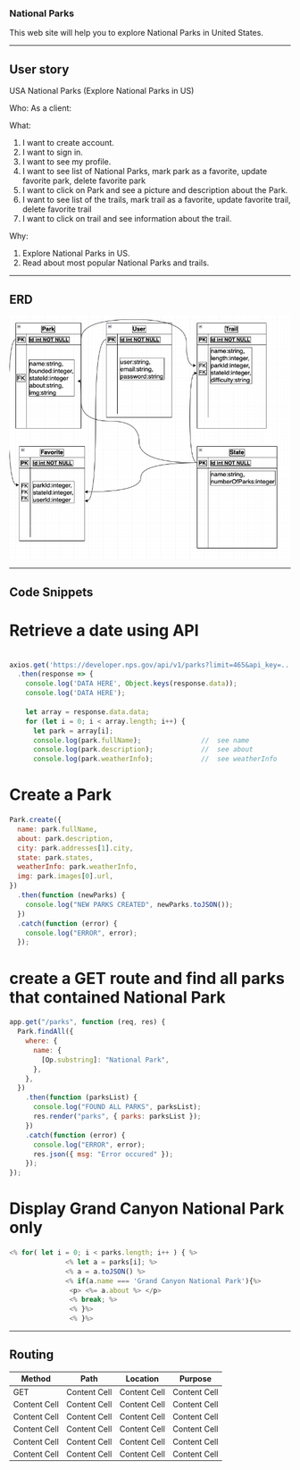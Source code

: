 ### National Parks

This web site will help you to explore National Parks in United States.

---

## User story

USA National Parks (Explore National Parks in US)

Who:
As a client:

What:

1. I want to create account.
2. I want to sign in.
3. I want to see my profile.
4. I want to see list of National Parks, mark park as a favorite, update favorite park, delete favorite park
5. I want to click on Park and see a picture and description about the Park.
6. I want to see list of the trails, mark trail as a favorite, update favorite trail, delete favorite trail
7. I want to click on trail and see information about the trail.

Why:

1. Explore National Parks in US.
2. Read about most popular National Parks and trails.

---

## ERD

![](img/Screen%20Shot%202021-12-07%20at%208.57.47%20PM.png)

---

## Code Snippets

# Retrieve a date using API

```javascript

axios.get('https://developer.nps.gov/api/v1/parks?limit=465&api_key=...')
  .then(response => {
    console.log('DATA HERE', Object.keys(response.data));
    console.log('DATA HERE');

    let array = response.data.data;
    for (let i = 0; i < array.length; i++) {
      let park = array[i];
      console.log(park.fullName);               //  see name
      console.log(park.description);            //  see about
      console.log(park.weatherInfo);            //  see weatherInfo

```

# Create a Park

```javascript
Park.create({
  name: park.fullName,
  about: park.description,
  city: park.addresses[1].city,
  state: park.states,
  weatherInfo: park.weatherInfo,
  img: park.images[0].url,
})
  .then(function (newParks) {
    console.log("NEW PARKS CREATED", newParks.toJSON());
  })
  .catch(function (error) {
    console.log("ERROR", error);
  });
```

# create a GET route and find all parks that contained **National Park**

```javascript
app.get("/parks", function (req, res) {
  Park.findAll({
    where: {
      name: {
        [Op.substring]: "National Park",
      },
    },
  })
    .then(function (parksList) {
      console.log("FOUND ALL PARKS", parksList);
      res.render("parks", { parks: parksList });
    })
    .catch(function (error) {
      console.log("ERROR", error);
      res.json({ msg: "Error occured" });
    });
});
```

# Display **Grand Canyon National Park** only

```javascript
<% for( let i = 0; i < parks.length; i++ ) { %>
              <% let a = parks[i]; %>
              <% a = a.toJSON() %>
              <% if(a.name === 'Grand Canyon National Park'){%>
               <p> <%= a.about %> </p>
               <% break; %>
               <% }%>
               <% }%>

```

---

## Routing

| Method       | Path         | Location     | Purpose      |
| ------------ | ------------ | ------------ | ------------ |
| GET          | Content Cell | Content Cell | Content Cell |
| Content Cell | Content Cell | Content Cell | Content Cell |
| Content Cell | Content Cell | Content Cell | Content Cell |
| Content Cell | Content Cell | Content Cell | Content Cell |
| Content Cell | Content Cell | Content Cell | Content Cell |
| Content Cell | Content Cell | Content Cell | Content Cell |
